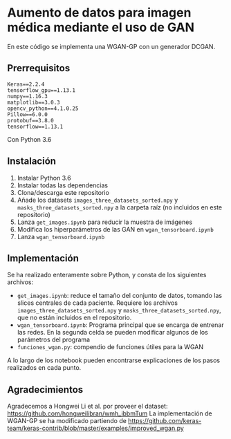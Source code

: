 # Aumento de datos para imagen médica mediante el uso de GAN

En este código se implementa una WGAN-GP con un generador DCGAN. 

## Prerrequisitos

```
Keras==2.2.4
tensorflow_gpu==1.13.1
numpy==1.16.3
matplotlib==3.0.3
opencv_python==4.1.0.25
Pillow==6.0.0
protobuf==3.8.0
tensorflow==1.13.1
```

Con Python 3.6

## Instalación
1. Instalar Python 3.6
2. Instalar todas las dependencias
3. Clona/descarga este repositorio
4. Añade los datasets ```images_three_datasets_sorted.npy``` y ```masks_three_datasets_sorted.npy``` a la carpeta raíz (no incluidos en este repositorio)
5. Lanza ```get_images.ipynb``` para reducir la muestra de imágenes
6. Modifica los hiperparámetros de las GAN en ```wgan_tensorboard.ipynb```
7. Lanza ```wgan_tensorboard.ipynb``` 

## Implementación
Se ha realizado enteramente sobre Python, y consta de los siguientes archivos:
* ```get_images.ipynb```: reduce el tamaño del conjunto de datos, tomando las slices centrales de cada paciente. Requiere los archivos ```images_three_datasets_sorted.npy``` y ```masks_three_datasets_sorted.npy```, que no están incluidos en el repositorio.
* ```wgan_tensorboard.ipynb```: Programa principal que se encarga de entrenar las redes. En la segunda celda se pueden modificar algunos de los parámetros del programa
* ```funciones_wgan.py```: compendio de funciones útiles para la WGAN

A lo largo de los notebook pueden encontrarse explicaciones de los pasos realizados en cada punto.

## Agradecimientos
Agradecemos a Hongwei Li et al. por proveer el dataset: https://github.com/hongweilibran/wmh_ibbmTum
La implementación de WGAN-GP se ha modificado partiendo de https://github.com/keras-team/keras-contrib/blob/master/examples/improved_wgan.py
